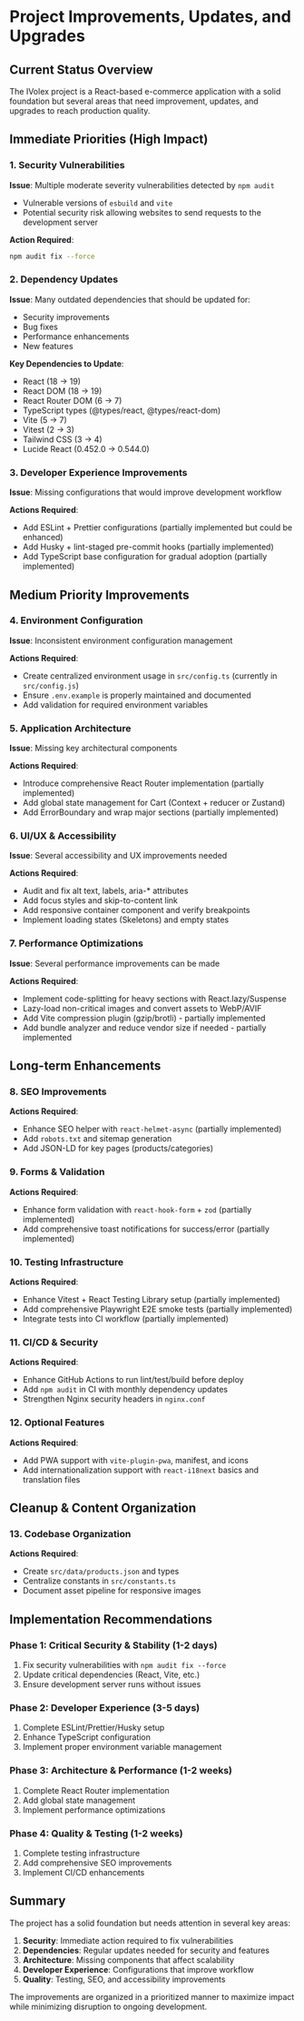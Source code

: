 # Project Improvements, Updates, and Upgrades

## Current Status Overview

The IVolex project is a React-based e-commerce application with a solid foundation but several areas that need improvement, updates, and upgrades to reach production quality.

## Immediate Priorities (High Impact)

### 1. Security Vulnerabilities
**Issue**: Multiple moderate severity vulnerabilities detected by `npm audit`
- Vulnerable versions of `esbuild` and `vite`
- Potential security risk allowing websites to send requests to the development server

**Action Required**:
```bash
npm audit fix --force
```

### 2. Dependency Updates
**Issue**: Many outdated dependencies that should be updated for:
- Security improvements
- Bug fixes
- Performance enhancements
- New features

**Key Dependencies to Update**:
- React (18 → 19)
- React DOM (18 → 19)
- React Router DOM (6 → 7)
- TypeScript types (@types/react, @types/react-dom)
- Vite (5 → 7)
- Vitest (2 → 3)
- Tailwind CSS (3 → 4)
- Lucide React (0.452.0 → 0.544.0)

### 3. Developer Experience Improvements
**Issue**: Missing configurations that would improve development workflow

**Actions Required**:
- Add ESLint + Prettier configurations (partially implemented but could be enhanced)
- Add Husky + lint-staged pre-commit hooks (partially implemented)
- Add TypeScript base configuration for gradual adoption (partially implemented)

## Medium Priority Improvements

### 4. Environment Configuration
**Issue**: Inconsistent environment configuration management

**Actions Required**:
- Create centralized environment usage in `src/config.ts` (currently in `src/config.js`)
- Ensure `.env.example` is properly maintained and documented
- Add validation for required environment variables

### 5. Application Architecture
**Issue**: Missing key architectural components

**Actions Required**:
- Introduce comprehensive React Router implementation (partially implemented)
- Add global state management for Cart (Context + reducer or Zustand)
- Add ErrorBoundary and wrap major sections (partially implemented)

### 6. UI/UX & Accessibility
**Issue**: Several accessibility and UX improvements needed

**Actions Required**:
- Audit and fix alt text, labels, aria-* attributes
- Add focus styles and skip-to-content link
- Add responsive container component and verify breakpoints
- Implement loading states (Skeletons) and empty states

### 7. Performance Optimizations
**Issue**: Several performance improvements can be made

**Actions Required**:
- Implement code-splitting for heavy sections with React.lazy/Suspense
- Lazy-load non-critical images and convert assets to WebP/AVIF
- Add Vite compression plugin (gzip/brotli) - partially implemented
- Add bundle analyzer and reduce vendor size if needed - partially implemented

## Long-term Enhancements

### 8. SEO Improvements
**Actions Required**:
- Enhance SEO helper with `react-helmet-async` (partially implemented)
- Add `robots.txt` and sitemap generation
- Add JSON-LD for key pages (products/categories)

### 9. Forms & Validation
**Actions Required**:
- Enhance form validation with `react-hook-form` + `zod` (partially implemented)
- Add comprehensive toast notifications for success/error (partially implemented)

### 10. Testing Infrastructure
**Actions Required**:
- Enhance Vitest + React Testing Library setup (partially implemented)
- Add comprehensive Playwright E2E smoke tests (partially implemented)
- Integrate tests into CI workflow (partially implemented)

### 11. CI/CD & Security
**Actions Required**:
- Enhance GitHub Actions to run lint/test/build before deploy
- Add `npm audit` in CI with monthly dependency updates
- Strengthen Nginx security headers in `nginx.conf`

### 12. Optional Features
**Actions Required**:
- Add PWA support with `vite-plugin-pwa`, manifest, and icons
- Add internationalization support with `react-i18next` basics and translation files

## Cleanup & Content Organization

### 13. Codebase Organization
**Actions Required**:
- Create `src/data/products.json` and types
- Centralize constants in `src/constants.ts`
- Document asset pipeline for responsive images

## Implementation Recommendations

### Phase 1: Critical Security & Stability (1-2 days)
1. Fix security vulnerabilities with `npm audit fix --force`
2. Update critical dependencies (React, Vite, etc.)
3. Ensure development server runs without issues

### Phase 2: Developer Experience (3-5 days)
1. Complete ESLint/Prettier/Husky setup
2. Enhance TypeScript configuration
3. Implement proper environment variable management

### Phase 3: Architecture & Performance (1-2 weeks)
1. Complete React Router implementation
2. Add global state management
3. Implement performance optimizations

### Phase 4: Quality & Testing (1-2 weeks)
1. Complete testing infrastructure
2. Add comprehensive SEO improvements
3. Implement CI/CD enhancements

## Summary

The project has a solid foundation but needs attention in several key areas:
1. **Security**: Immediate action required to fix vulnerabilities
2. **Dependencies**: Regular updates needed for security and features
3. **Architecture**: Missing components that affect scalability
4. **Developer Experience**: Configurations that improve workflow
5. **Quality**: Testing, SEO, and accessibility improvements

The improvements are organized in a prioritized manner to maximize impact while minimizing disruption to ongoing development.